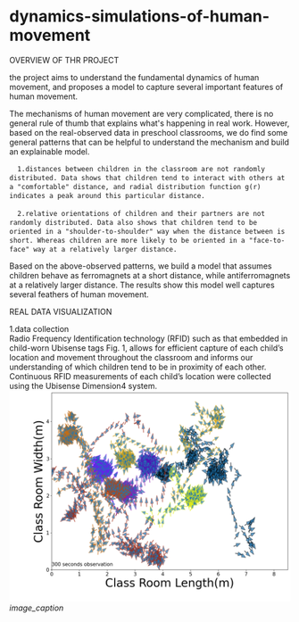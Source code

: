 # dynamics-simulations-of-human-movement
OVERVIEW OF THR PROJECT

the project aims to understand the fundamental dynamics of human movement, and proposes a model to capture several important features of human movement.

The mechanisms of human movement are very complicated, there is no general rule of thumb that explains what's happening in real work. However, based on the real-observed data in preschool classrooms, we do find some general patterns that can be helpful to understand the mechanism and build an explainable model.

      1.distances between children in the classroom are not randomly distributed. Data shows that children tend to interact with others at a "comfortable" distance, and radial distribution function g(r) indicates a peak around this particular distance.

      2.relative orientations of children and their partners are not randomly distributed. Data also shows that children tend to be oriented in a "shoulder-to-shoulder" way when the distance between is short. Whereas children are more likely to be oriented in a "face-to-face" way at a relatively larger distance.

Based on the above-observed patterns, we build a model that assumes children behave as ferromagnets at a short distance, while antiferromagnets at a relatively larger distance. The results show this model well captures several feathers of human movement.


REAL DATA VISUALIZATION

   1.data collection\
      Radio Frequency Identification technology (RFID) such as that embedded in child-worn Ubisense tags Fig. 1, allows for efficient capture of each           child’s location and movement throughout the classroom and informs our understanding of which children tend to be in proximity of each other.             Continuous RFID measurements of each child’s location were collected using the Ubisense Dimension4 system.
<img src="findings/traj-300sec.png" >
<em>image_caption</em>

